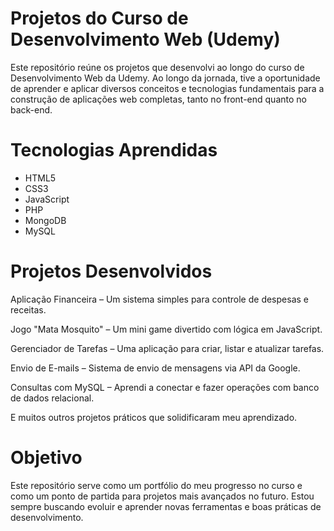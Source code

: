 # Projetos do Curso de Desenvolvimento Web (Udemy)
Este repositório reúne os projetos que desenvolvi ao longo do curso de Desenvolvimento Web da Udemy. Ao longo da jornada, tive a oportunidade de aprender e aplicar diversos conceitos e tecnologias fundamentais para a construção de aplicações web completas, tanto no front-end quanto no back-end.

# Tecnologias Aprendidas
- HTML5
- CSS3
- JavaScript
- PHP
- MongoDB
- MySQL

# Projetos Desenvolvidos
Aplicação Financeira – Um sistema simples para controle de despesas e receitas.

Jogo "Mata Mosquito" – Um mini game divertido com lógica em JavaScript.

Gerenciador de Tarefas – Uma aplicação para criar, listar e atualizar tarefas.

Envio de E-mails – Sistema de envio de mensagens via API da Google.

Consultas com MySQL – Aprendi a conectar e fazer operações com banco de dados relacional.

E muitos outros projetos práticos que solidificaram meu aprendizado.

# Objetivo
Este repositório serve como um portfólio do meu progresso no curso e como um ponto de partida para projetos mais avançados no futuro. Estou sempre buscando evoluir e aprender novas ferramentas e boas práticas de desenvolvimento.
